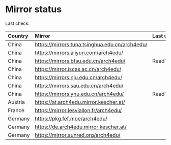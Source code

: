 <script src="./time.js"></script>
# Mirror status
Last check: <script type="text/javascript">localize(1696479631.9263256);</script>

|Country|Mirror|Last update|
|:------|:-----|:----------|
|China|https://mirrors.tuna.tsinghua.edu.cn/arch4edu/|<script type="text/javascript">localize(1696444335);</script>|
|China|https://mirrors.aliyun.com/arch4edu/|<script type="text/javascript">localize(1696444335);</script>|
|China|https://mirrors.bfsu.edu.cn/arch4edu/|ReadTimeout|
|China|https://mirror.iscas.ac.cn/arch4edu/|<script type="text/javascript">localize(1696444335);</script>|
|China|https://mirrors.nju.edu.cn/arch4edu/|<script type="text/javascript">localize(1696444335);</script>|
|China|https://mirrors.sau.edu.cn/arch4edu/|<script type="text/javascript">localize(1696444335);</script>|
|China|https://mirrors.ynu.edu.cn/arch4edu/|ReadTimeout|
|Austria|https://at.arch4edu.mirror.kescher.at/|<script type="text/javascript">localize(1696444335);</script>|
|France|https://mirror.lesviallon.fr/arch4edu/|<script type="text/javascript">localize(1696444335);</script>|
|Germany|https://pkg.fef.moe/arch4edu/|<script type="text/javascript">localize(1696444335);</script>|
|Germany|https://de.arch4edu.mirror.kescher.at/|<script type="text/javascript">localize(1696444335);</script>|
|Germany|https://mirror.sunred.org/arch4edu/|<script type="text/javascript">localize(1696444335);</script>|

<script src="./tablefilter/tablefilter.js"></script>
<script src="./table.js"></script>